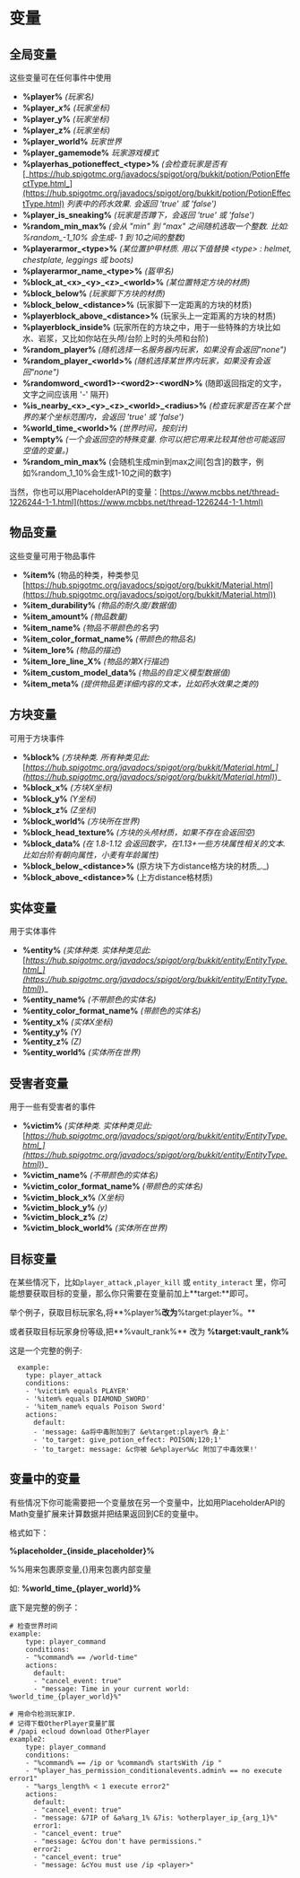 # 变量

## 全局变量

这些变量可在任何事件中使用

* **%player%** _(玩家名)_&#x20;
* **%player\_**_**x%** (玩家坐标)_&#x20;
* **%player\_y%** _(玩家坐标)_&#x20;
* **%player\_z%** _(玩家坐标)_&#x20;
* **%player\_world%** _玩家世界_
* **%player\_gamemode%** _玩家游戏模式_
* **%playerhas\_potioneffect\_\<type>%** _(会检查玩家是否有_ [_https://hub.spigotmc.org/javadocs/spigot/org/bukkit/potion/PotionEffectType.html_](https://hub.spigotmc.org/javadocs/spigot/org/bukkit/potion/PotionEffectType.html) _列表中的药水效果. 会返回 'true' 或 'false')_
* **%player\_is\_sneaking%** _(玩家是否蹲下，会返回 'true' 或 'false')_
* **%random\_min\_max%** _(会从 "min" 到 "max" 之间随机选取一个整数. 比如: %random\_-1\_10% 会生成- 1 到 10之间的整数)_&#x20;
* **%playerarmor\_\<type>%** _(某位置护甲材质. 用以下值替换 \<type> : helmet, chestplate, leggings 或 boots)_&#x20;
* **%playerarmor\_name\_\<type>%** _(盔甲名)_
* **%block\_at\_\<x>\_\<y>\_\<z>\_\<world>%** _(某位置特定方块的材质)_
* **%block\_below%** _(玩家脚下方块的材质)_
* **%block\_below\_\<distance>%** (玩家脚下一定距离的方块的材质)
* **%playerblock\_above\_\<distance>%** (玩家头上一定距离的方块的材质)
* **%playerblock\_inside%** (玩家所在的方块之中，用于一些特殊的方块比如水、岩浆，又比如你站在头颅/台阶上时的头颅和台阶)
* **%random\_player%** _(随机选择一名服务器内玩家，如果没有会返回"none")_
* **%random\_player\_\<world>%** _(随机选择某世界内玩家，如果没有会返回"none")_
* **%randomword\_\<word1>-\<word2>-\<wordN>%** (随即返回指定的文字，文字之间应该用 '-' 隔开)
* **%is\_nearby\_\<x>\_\<y>\_\<z>\_\<world>\_\<radius>%** _(检查玩家是否在某个世界的某个坐标范围内，会返回 'true' 或 'false')_
* **%world\_time\_\<world>%** _(世界时间，按刻计)_
* **%empty%** _(一个会返回空的特殊变量. 你可以把它用来比较其他也可能返回空值的变量。)_
* **%random\_min\_max%** (会随机生成min到max之间\[包含]的数字，例如%random\_1\_10%会生成1-10之间的数字)

当然，你也可以用PlaceholderAPI的变量：[https://www.mcbbs.net/thread-1226244-1-1.html](https://www.mcbbs.net/thread-1226244-1-1.html)

## 物品变量

这些变量可用于物品事件

* **%item%** (物品的种类，种类参见[https://hub.spigotmc.org/javadocs/spigot/org/bukkit/Material.html](https://hub.spigotmc.org/javadocs/spigot/org/bukkit/Material.html))
* **%item\_durability%** _(物品的耐久度/数据值)_
* **%item\_amount%** _(物品数量)_
* **%item\_name%** _(物品不带颜色的名字)_
* **%item\_color\_format\_name%** _(带颜色的物品名)_
* **%item\_lore%** _(物品的描述)_
* **%item\_lore\_line\_X%** _(物品的第X行描述)_
* **%item\_custom\_model\_data%** _(物品的自定义模型数据值)_
* **%item\_meta%** _(提供物品更详细内容的文本，比如药水效果之类的)_

## 方块变量

可用于方块事件

* **%block%** _(方块种类. 所有种类见此:_ [_https://hub.spigotmc.org/javadocs/spigot/org/bukkit/Material.html_](https://hub.spigotmc.org/javadocs/spigot/org/bukkit/Material.html)_)_
* **%block\_x%** _(方块X坐标)_
* **%block\_y%** _(Y坐标)_
* **%block\_z%** _(Z坐标)_
* **%block\_world%** _(方块所在世界)_
* **%block\_head\_texture%** _(方块的头颅材质，如果不存在会返回空)_
* **%block\_data%** _(在 1.8-1.12 会返回数字，在1.13+一些方块属性相关的文本.比如台阶有朝向属性，小麦有年龄属性)_&#x20;
* **%block\_below\_\<distance>%** (原方块下方distance格方块的材质_._)
* **%block\_above\_\<distance>%** (上方distance格材质)

## 实体变量

用于实体事件

* **%entity%** _(实体种类. 实体种类见此:_ [_https://hub.spigotmc.org/javadocs/spigot/org/bukkit/entity/EntityType.html_](https://hub.spigotmc.org/javadocs/spigot/org/bukkit/entity/EntityType.html)_)_
* **%entity\_name%** _(不带颜色的实体名)_
* **%entity\_color\_format\_name%** _(带颜色的实体名)_
* **%entity\_x%** _(实体X坐标)_
* **%entity\_y%** _(Y)_
* **%entity\_z%** _(Z)_
* **%entity\_world%** _(实体所在世界)_

## 受害者变量

用于一些有受害者的事件

* **%victim%** _(实体种类. 实体种类见此:_  [_https://hub.spigotmc.org/javadocs/spigot/org/bukkit/entity/EntityType.html_](https://hub.spigotmc.org/javadocs/spigot/org/bukkit/entity/EntityType.html)_)_
* **%victim\_name%** _(不带颜色的实体名)_
* **%victim\_color\_format\_name%** _(带颜色的实体名)_
* **%victim\_block\_x%** _(X坐标)_
* **%victim\_block\_y%** _(y)_
* **%victim\_block\_z%** _(z)_
* **%victim\_block\_world%** _(实体所在世界)_

## 目标变量

在某些情况下，比如`player_attack` ,`player_kill` 或 `entity_interact` 里，你可能想要获取目标的变量，那么你只需要在变量前加上**target:**即可。

举个例子，获取目标玩家名,将**%player%**改为**%target:player%。**

或者获取目标玩家身份等级,把**%vault\_rank%** 改为 **%target:vault\_rank%**

这是一个完整的例子:

```
  example:
    type: player_attack
    conditions:
    - '%victim% equals PLAYER'
    - '%item% equals DIAMOND_SWORD'
    - '%item_name% equals Poison Sword'
    actions:
      default:
      - 'message: &a将中毒附加到了 &e%target:player% 身上'
      - 'to_target: give_potion_effect: POISON;120;1'
      - 'to_target: message: &c你被 &e%player%&c 附加了中毒效果!'
```

## 变量中的变量

有些情况下你可能需要把一个变量放在另一个变量中，比如用PlaceholderAPI的Math变量扩展来计算数据并把结果返回到CE的变量中。

格式如下：

**%placeholder\_{inside\_placeholder}%**

%%用来包裹原变量,{}用来包裹内部变量

如: **%world\_time\_{player\_world}%**

底下是完整的例子：

```
# 检查世界时间
example:
    type: player_command
    conditions:
    - "%command% == /world-time"
    actions:
      default:
      - "cancel_event: true"
      - "message: Time in your current world: %world_time_{player_world}%"
```

```
# 用命令检测玩家IP.
# 记得下载OtherPlayer变量扩展
# /papi ecloud download OtherPlayer
example2:
    type: player_command
    conditions:
    - "%command% == /ip or %command% startsWith /ip "
    - "%player_has_permission_conditionalevents.admin% == no execute error1"
    - "%args_length% < 1 execute error2"
    actions:
      default:
      - "cancel_event: true"
      - "message: &7IP of &a%arg_1% &7is: %otherplayer_ip_{arg_1}%"
      error1:
      - "cancel_event: true"
      - "message: &cYou don't have permissions."
      error2:
      - "cancel_event: true"
      - "message: &cYou must use /ip <player>"
```

